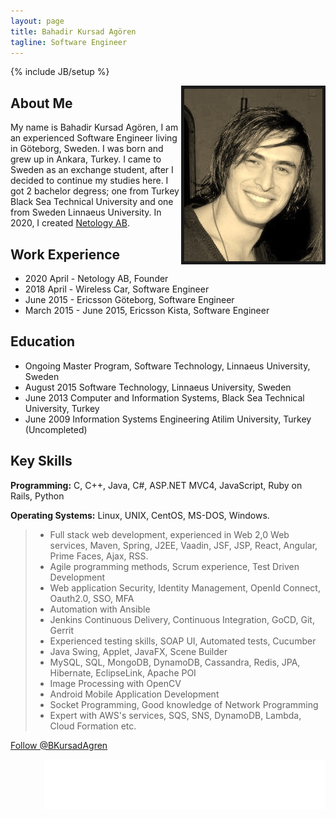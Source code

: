 ```yaml
---
layout: page
title: Bahadir Kursad Agören 
tagline: Software Engineer
---
```

{% include JB/setup %}


<img style="float: right" border="5" src="/assets/foto.jpg" />


## About Me

My name is Bahadir Kursad Agören, I am an experienced Software Engineer living in Göteborg, Sweden. I was born and grew up in Ankara, Turkey. I came to Sweden as an
exchange student, after I decided to continue my studies here. I got 2 bachelor degress; one from Turkey Black Sea Technical University and one from Sweden Linnaeus University.
In 2020, I created <a href="https://www.netologyab.se">Netology AB</a>.



## Work Experience
+ 2020 April - Netology AB, Founder
+ 2018 April - Wireless Car, Software Engineer
+ June 2015 -  Ericsson Göteborg, Software Engineer
+ March 2015 - June 2015, Ericsson Kista, Software Engineer


## Education

+ Ongoing Master Program, Software Technology, Linnaeus University, Sweden
+ August 2015 Software Technology, Linnaeus University, Sweden
+ June 2013 Computer and Information Systems, Black Sea Technical University, Turkey
+ June 2009 Information Systems Engineering Atilim University, Turkey (Uncompleted)
  

## Key Skills

__Programming:__ C, C++, Java, C#, ASP.NET MVC4, JavaScript, Ruby on Rails, Python

__Operating Systems:__ Linux, UNIX, CentOS, MS-DOS, Windows.

> + Full stack web development, experienced in Web 2,0 Web services, Maven, Spring, J2EE, Vaadin, JSF,  JSP, React, Angular, Prime Faces, Ajax, RSS.
> + Agile programming methods, Scrum experience, Test Driven Development
> + Web application Security, Identity Management, OpenId Connect, Oauth2.0, SSO, MFA
> + Automation with Ansible
> + Jenkins Continuous Delivery, Continuous Integration, GoCD, Git, Gerrit
> + Experienced testing skills, SOAP UI, Automated tests, Cucumber
> + Java Swing, Applet, JavaFX, Scene Builder
> + MySQL, SQL, MongoDB, DynamoDB, Cassandra, Redis, JPA, Hibernate, EclipseLink, Apache POI
> + Image Processing with OpenCV
> + Android Mobile Application Development
> + Socket Programming, Good knowledge of Network Programming
> + Expert with AWS's services, SQS, SNS, DynamoDB, Lambda, Cloud Formation etc.  

<div>
  
<a href="https://twitter.com/BKursadAgren" class="twitter-follow-button" data-show-count="false" 
horizontal-align="right">Follow @BKursadAgren</a> 

<script>!function(d,s,id){var js,fjs=d.getElementsByTagName(s)[0],p=/^http:/.test(d.location)?'http':'https';if(!d.getElementById(id)){js=d.createElement(s);js.id=id;js.src=p+'://platform.twitter.com/widgets.js';fjs.parentNode.insertBefore(js,fjs);}}(document, 'script', 'twitter-wjs');</script>

<iframe src="//www.facebook.com/plugins/follow?href=https%3A%2F%2Fwww.facebook.com%2Fb.kursad&amp;layout=standard&amp;show_faces=true&amp;colorscheme=light&amp;width=450&amp;height=80" scrolling="no" frameborder="0" style="border:none; overflow:hidden; width:450px; height:80px;" align="right" allowTransparency="true"></iframe>

</div>
